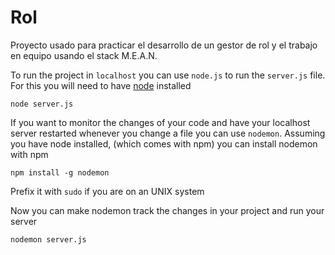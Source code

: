 # Rol
Proyecto usado para practicar el desarrollo de un gestor de rol y el trabajo en equipo usando el stack M.E.A.N.

To run the project in `localhost` you can use `node.js` to run the `server.js` file. For this you will need to have [node](https://nodejs.org) installed
```
node server.js
```

If you want to monitor the changes of your code and have your localhost server restarted whenever you change a file you can use `nodemon`.
Assuming you have node installed, (which comes with npm) you can install nodemon with npm
```
npm install -g nodemon
```
Prefix it with `sudo` if you are on an UNIX system

Now you can make nodemon track the changes in your project and run your server
```
nodemon server.js
```

